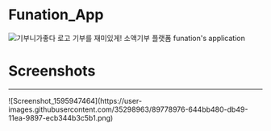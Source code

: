 # Funation_App
![기부니가좋다 로고](https://user-images.githubusercontent.com/35298963/89778909-467e4f80-db49-11ea-8304-a218e0487e7f.png)
기부를 재미있게! 소액기부 플랫폼 funation's application

# Screenshots
-----------------
<div>
![Screenshot_1595947464](https://user-images.githubusercontent.com/35298963/89778976-644bb480-db49-11ea-9897-ecb344b3c5b1.png)
</div>



